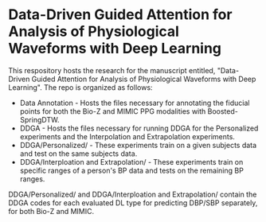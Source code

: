 # Data-Driven Guided Attention for Analysis of Physiological Waveforms with Deep Learning

This respository hosts the research for the manuscript entitled, "Data-Driven Guided Attention for Analysis of Physiological Waveforms with Deep Learning". The repo is organized as follows:

* Data Annotation - Hosts the files necessary for annotating the fiducial points for both the Bio-Z and MIMIC PPG modalities with Boosted-SpringDTW.
* DDGA - Hosts the files necessary for running DDGA for the Personalized experiments and the Interpolation and Extrapolation experiments.
* DDGA/Personalized/ - These experiments train on a given subjects data and test on the same subjects data.
* DDGA/Interploation and Extrapolation/ - These experiments train on specific ranges of a person's BP data and tests on the remaining BP ranges.

DDGA/Personalized/ and DDGA/Interploation and Extrapolation/ contain the DDGA codes for each evaluated DL type for predicting DBP/SBP separately, for both Bio-Z and MIMIC.
